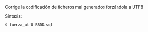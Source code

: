 
Corrige la codificación de ficheros mal generados forzándola a UTF8

Sintaxis:

```
$ fuerza_utf8 BBDD.sql
```
